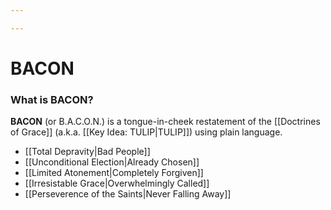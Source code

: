 ```yaml
---

---
```


# BACON

### **What is BACON?**

**BACON** (or B.A.C.O.N.) is a tongue-in-cheek restatement of the [[Doctrines of Grace]] (a.k.a. [[Key Idea: TULIP|TULIP]]) using plain language.

-   [[Total Depravity|Bad People]]
-   [[Unconditional Election|Already Chosen]]
-   [[Limited Atonement|Completely Forgiven]]
-   [[Irresistable Grace|Overwhelmingly Called]]
-   [[Perseverence of the Saints|Never Falling Away]]

